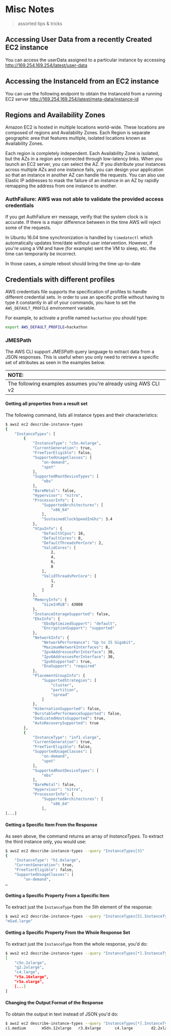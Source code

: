 # Misc Notes
> assorted tips & tricks

## Accessing User Data from a recently Created EC2 instance
You can access the userData assigned to a particular instance by accessing http://169.254.169.254/latest/user-data

## Accessing the InstanceId from an EC2 instance
You can use the following endpoint to obtain the InstanceId from a running EC2 server http://169.254.169.254/latest/meta-data/instance-id

## Regions and Availability Zones
Amazon EC2 is hosted in multiple locations world-wide. These locations are composed of regions and Availability Zones. Each Region is separate geographic area that features multiple, isolated locations known as Availability Zones.

Each region is completely independent. Each Availability Zone is isolated, but the AZs in a region are connected through low-latency links. When you launch an EC2 server, you can select the AZ. If you distribute your instances across multiple AZs and one instance fails, you can design your application so that an instance in another AZ can handle the requests. You can also use Elastic IP addresses to mask the failure of an instance in an AZ by rapidly remapping the address from one instance to another.

### AuthFailure: AWS was not able to validate the provided access credentials 
If you get AuthFailure err message, verify that the system clock is is accurate. If there is a major difference between in the time AWS will reject some of the requests.

In Ubuntu 16.04 time synchronization is handled by `timedatectl` which automatically updates time/date without user intervention. However, if you're using a VM and have (for example) sent the VM to sleep, etc. the time can temporarily be incorrect.

In those cases, a simple reboot should bring the time up-to-date

## Credentials with different profiles
AWS credentials file supports the specification of profiles to handle different credential sets. In order to use an specific profile without having to type it constantly in all of your commands, you have to set the `AWS_DEFAULT_PROFILE` environment variable.

For example, to activate a profile named `hackathon` you should type:

```bash
export AWS_DEFAULT_PROFILE=hackathon
```

### JMESPath
The AWS CLI support *JMESPath* query language to extract data from a JSON responses. This is useful when you only need to retrieve a specific set of attributes as seen in the examples below.

| NOTE: |
| :--- |
| The following examples assumes you're already using AWS CLI v2 |

#### Getting all properties from a result set

The following command, lists all instance types and their characteristics:
```bash
$ aws2 ec2 describe-instance-types
{
    "InstanceTypes": [
        {
            "InstanceType": "c5n.4xlarge",
            "CurrentGeneration": true,
            "FreeTierEligible": false,
            "SupportedUsageClasses": [
                "on-demand",
                "spot"
            ],
            "SupportedRootDeviceTypes": [
                "ebs"
            ],
            "BareMetal": false,
            "Hypervisor": "nitro",
            "ProcessorInfo": {
                "SupportedArchitectures": [
                    "x86_64"
                ],
                "SustainedClockSpeedInGhz": 3.4
            },
            "VCpuInfo": {
                "DefaultVCpus": 16,
                "DefaultCores": 8,
                "DefaultThreadsPerCore": 2,
                "ValidCores": [
                    2,
                    4,
                    6,
                    8
                ],
                "ValidThreadsPerCore": [
                    1,
                    2
                ]
            },
            "MemoryInfo": {
                "SizeInMiB": 43008
            },
            "InstanceStorageSupported": false,
            "EbsInfo": {
                "EbsOptimizedSupport": "default",
                "EncryptionSupport": "supported"
            },
            "NetworkInfo": {
                "NetworkPerformance": "Up to 25 Gigabit",
                "MaximumNetworkInterfaces": 8,
                "Ipv4AddressesPerInterface": 30,
                "Ipv6AddressesPerInterface": 30,
                "Ipv6Supported": true,
                "EnaSupport": "required"
            },
            "PlacementGroupInfo": {
                "SupportedStrategies": [
                    "cluster",
                    "partition",
                    "spread"
                ]
            },
            "HibernationSupported": false,
            "BurstablePerformanceSupported": false,
            "DedicatedHostsSupported": true,
            "AutoRecoverySupported": true
        },
        {
            "InstanceType": "inf1.xlarge",
            "CurrentGeneration": true,
            "FreeTierEligible": false,
            "SupportedUsageClasses": [
                "on-demand",
                "spot"
            ],
            "SupportedRootDeviceTypes": [
                "ebs"
            ],
            "BareMetal": false,
            "Hypervisor": "nitro",
            "ProcessorInfo": {
                "SupportedArchitectures": [
                    "x86_64"
                ],
[...]
```

#### Getting a Specific Item From the Response
As seen above, the command returns an array of *InstanceTypes*. To extract the third instance only, you would use:

```bash
$ aws2 ec2 describe-instance-types --query "InstanceTypes[3]"
{
    "InstanceType": "h1.8xlarge",
    "CurrentGeneration": true,
    "FreeTierEligible": false,
    "SupportedUsageClasses": [
        "on-demand",
…
```

#### Getting a Specific Property From a Specific Item
To extract just the `InstanceType` from the *5th* element of the response:


```bash
$ aws2 ec2 describe-instance-types --query "InstanceTypes[5].InstanceType"
"m5ad.large"
```

#### Getting a Specific Property From the Whole Response Set
To extract just the `InstanceType` from the whole response, you'd do:


```bash
$ aws2 ec2 describe-instance-types --query "InstanceTypes[*].InstanceType"
[
    "c5n.2xlarge",
    "g2.2xlarge",
    "c4.large",
    "r5a.16xlarge",
    "r5a.xlarge",
    [...]
]
```

#### Changing the Output Format of the Response
To obtain the output in text instead of JSON you'd do:


```bash
$ aws2 ec2 describe-instance-types --query "InstanceTypes[*].InstanceType" --output text
c1.medium       m5dn.12xlarge   r3.8xlarge      c4.large        d2.2xlarge      c1.xlarge       r5n.4xlarge     t3.2xlarge      m5d.large       a1.xlarge       i2.2xlarge      t2.2xlarge      z1d.xlarge      inf1.xlarge     c5d.12xlarge    m2.4xlarge      m5dn.xlarge     c5n.9xlarge     g3.8xlarge      m5.xlarge       c4.4xlarge      r5d.4xlarge     m5ad.12xlarge   t3.large        r5a.large       c5n.large       m5.24xlarge     t3a.small       x1e.8xlarge     h1.8xlarge

```
